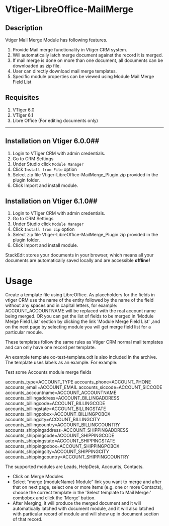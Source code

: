 Vtiger-LibreOffice-MailMerge
===================

**Description**
----------------

Vtiger Mail Merge Module has following features.
1. Provide Mail merge functionality in Vtiger CRM system. 
2. Will automatically latch merge document against the record it is merged.
3. If mail merge is done on more than one document, all documents can be downloaded as zip file.
4. User can directly download mail merge templates.
5. Specific module properties can be viewed using Module Mail Merge Field List



Requisites
----------

1. VTiger 6.0
1. VTiger 6.1
3. Libre Office (For editing documents only)

-------------

## Installation on Vtiger 6.0.0##

 1. Login to VTiger CRM with admin credentials.
 2. Go to CRM Settings
 3. Under Studio click `Module Manager`
 4. Click `Install from File` option
 5. Select zip file Vtiger-LibreOffice-MailMerge_Plugin.zip provided in the plugin folder.
 6. Click Import and install module.
 
## Installation on Vtiger 6.1.0##
 1. Login to VTiger CRM with admin credentials.
 2. Go to CRM Settings
 3. Under Studio click `Module Manager`
 4. Click `Install from zip` option
 5. Select zip file Vtiger-LibreOffice-MailMerge_Plugin.zip provided in the plugin folder.
 6. Click Import and install module.

StackEdit stores your documents in your browser, which means all your documents are automatically saved locally and are accessible **offline!**

Usage
=====

Create a template file using  LibreOffice. As placeholders for the fields in vtiger CRM use the name of the entity followed by the name of the field without any spaces and in capital letters, for example:  ACCOUNT_ACCOUNTNAME will be replaced with the real account name being merged.
OR 
you can get the list of fields to be merged in 'Module Merge Field List' section by clicking the link 'Module Merge Field List' ,and on the next page by selecting module you will get merge field list
for a particular module.

These templates follow the same rules as Vtiger CRM normal mail templates and can only have one record per template. 

An example template oo-test-template.odt is also included in the archive. The template uses labels as an example. For example:

Test some Accounts module merge fields

accounts_type=ACCOUNT_TYPE
accounts_phone=ACCOUNT_PHONE
accounts_email=ACCOUNT_EMAIL
accounts_siccode=ACCOUNT_SICCODE
accounts_accountname=ACCOUNT_ACCOUNTNAME
accounts_billingaddress=ACCOUNT_BILLINGADDRESS
accounts_billingcode=ACCOUNT_BILLINGCODE
accounts_billingstate=ACCOUNT_BILLINGSTATE
accounts_billingpobox=ACCOUNT_BILLINGPOBOX
accounts_billingcity=ACCOUNT_BILLINGCITY
accounts_billingcountry=ACCOUNT_BILLINGCOUNTRY
accounts_shippingaddress=ACCOUNT_SHIPPINGADDRESS
accounts_shippingcode=ACCOUNT_SHIPPINGCODE
accounts_shippingstate=ACCOUNT_SHIPPINGSTATE
accounts_shippingpobox=ACCOUNT_SHIPPINGPOBOX
accounts_shippingcity=ACCOUNT_SHIPPINGCITY
accounts_shippingcountry=ACCOUNT_SHIPPINGCOUNTRY

The supported modules are Leads, HelpDesk, Accounts, Contacts.

 - Click on Merge  Modules
 - Select “merge {moduleName} Module” link you want to merge and after that  on next page, select one or more items (e.g. one or more Contacts), choose the correct template in the 'Select template to Mail Merge:' combobox and click the 'Merge' button.
 - After Merging, it will produce the merged document and it will automatically latched with document module, and it will also latched with particular record of module  and will show up in document section of that record.
